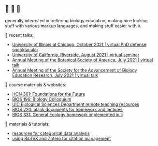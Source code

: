 ## :vulcan_salute: :full_moon_with_face: :yellow_heart:

generally interested in bettering biology education, making nice looking stuff with various markup languages, and making stuff easier with `R`. 

:lips: recent talks: 
+ [University of Illinois at Chicago, October 2021 | virtual PhD defense spooktacular](https://github.com/ledelaney/10-21-Defense)
+ [University of California, Riverside, August 2021 | virtual seminar](https://github.com/ledelaney/08-21-UCR)
+ [Annual Meeting of the Botanical Society of America, July 2021 | virtual talk](https://github.com/ledelaney/07-21-Botany)
+ [Annual Meeting of the Society for the Advancement of Biology Education Research, July 2021 | virtual talk](https://github.com/ledelaney/07-21-SABER)

:school_satchel: course materials & websites:
+ [HON 301: Foundations for the Future](https://github.com/ledelaney/future-foundations)
+ [BIOS 196: Biology Colloquium](https://github.com/ledelaney/bcq)
+ [UIC Biological Sciences Department remote teaching resources](https://github.com/ledelaney/cb-materials)
+ [BIOS 220: blank documents for homework and lectures](https://github.com/ledelaney/Genetics220)
+ [BIOS 331: General Ecology homework implemented in `R`](https://github.com/ledelaney/GeneralEcologyMaterials)

:open_book: materials & tutorials:
+ [resources for categorical data analysis](https://github.com/ledelaney/analyzing-ur-categorical-data)
+ [using BibTeX and Zotero for citation management](https://github.com/ledelaney/BibTeXforBrownLab)
